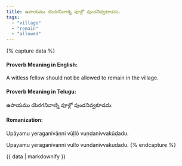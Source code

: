 ```yaml
---
title: ఉపాయము యెరగనివాణ్ని వూళ్లో వుండనివ్వకూడదు.
tags:
  - "village"
  - "remain"
  - "allowed"
---
```


{% capture data %}
#### Proverb Meaning in English:
A witless fellow should not be allowed to remain in the village.

#### Proverb Meaning in Telugu:
ఉపాయము యెరగనివాణ్ని వూళ్లో వుండనివ్వకూడదు.

#### Romanization:
Upāyamu yeraganivāṇni vūḷlō vuṇḍanivvakūḍadu.

Upayamu yeraganivanni vullo vundanivvakudadu.
{% endcapture %}

{{ data | markdownify }}

